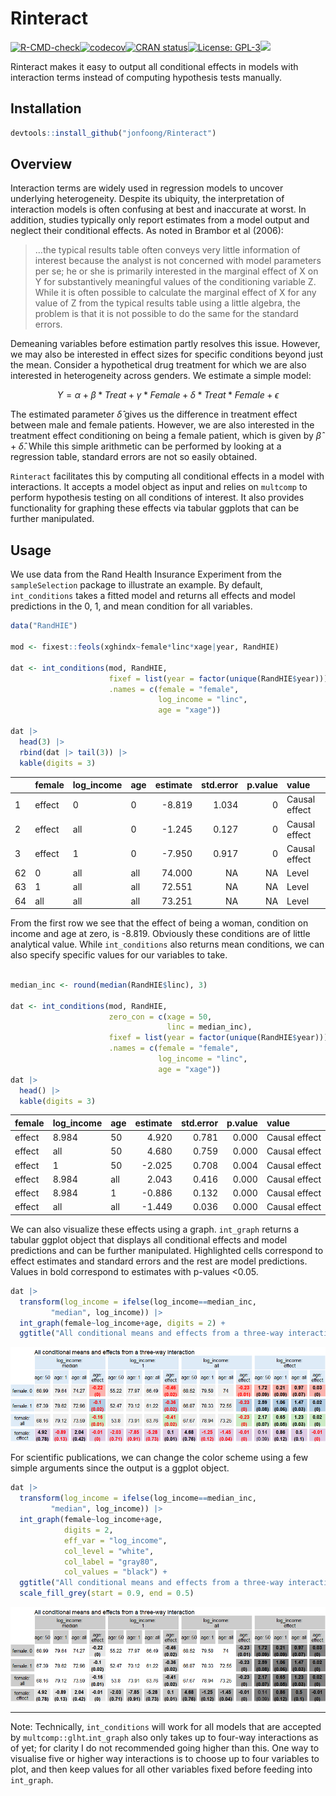 
# Rinteract

[![R-CMD-check](https://github.com/jonfoong/Rinteract/actions/workflows/R-CMD-check.yaml/badge.svg)](https://github.com/jonfoong/Rinteract/actions/workflows/R-CMD-check.yaml)[![codecov](https://codecov.io/github/jonfoong/Rinteract/branch/main/graph/badge.svg?token=2SOK4T1220)](https://codecov.io/github/jonfoong/Rinteract)[![CRAN
status](https://www.r-pkg.org/badges/version/Rinteract.png)](https://CRAN.R-project.org/package=Rinteract)[![License:
GPL-3](https://img.shields.io/badge/license-GPL--3-blue.svg)](https://cran.r-project.org/web/licenses/GPL-3)[![](https://img.shields.io/badge/devel%20version-0.1.0-blue.svg)](https://github.com/jonfoong/Rinteract)

Rinteract makes it easy to output all conditional effects in models with
interaction terms instead of computing hypothesis tests manually.

## Installation

``` r
devtools::install_github("jonfoong/Rinteract")
```

## Overview

Interaction terms are widely used in regression models to uncover
underlying heterogeneity. Despite its ubiquity, the interpretation of
interaction models is often confusing at best and inaccurate at worst.
In addition, studies typically only report estimates from a model output
and neglect their conditional effects. As noted in Brambor et al (2006):

> …the typical results table often conveys very little information of
> interest because the analyst is not concerned with model parameters
> per se; he or she is primarily interested in the marginal effect of X
> on Y for substantively meaningful values of the conditioning variable
> Z. While it is often possible to calculate the marginal effect of X
> for any value of Z from the typical results table using a little
> algebra, the problem is that it is not possible to do the same for the
> standard errors.

Demeaning variables before estimation partly resolves this issue.
However, we may also be interested in effect sizes for specific
conditions beyond just the mean. Consider a hypothetical drug treatment
for which we are also interested in heterogeneity across genders. We
estimate a simple model:

$$Y = \alpha + \beta * Treat + \gamma * Female + \delta * Treat * Female+\epsilon$$

The estimated parameter $\hat{\delta}$ gives us the difference in
treatment effect between male and female patients. However, we are also
interested in the treatment effect conditioning on being a female
patient, which is given by $\hat{\beta} + \hat{\delta}$. While this
simple arithmetic can be performed by looking at a regression table,
standard errors are not so easily obtained.

`Rinteract` facilitates this by computing all conditional effects in a
model with interactions. It accepts a model object as input and relies
on `multcomp` to perform hypothesis testing on all conditions of
interest. It also provides functionality for graphing these effects via
tabular ggplots that can be further manipulated.

## Usage

We use data from the Rand Health Insurance Experiment from the
`sampleSelection` package to illustrate an example. By default,
`int_conditions` takes a fitted model and returns all effects and model
predictions in the 0, 1, and mean condition for all variables.

``` r
data("RandHIE")

mod <- fixest::feols(xghindx~female*linc*xage|year, RandHIE)

dat <- int_conditions(mod, RandHIE,
                      fixef = list(year = factor(unique(RandHIE$year))),
                      .names = c(female = "female",
                                 log_income = "linc",
                                 age = "xage"))

dat |> 
  head(3) |>
  rbind(dat |> tail(3)) |>
  kable(digits = 3)
```

|     | female | log_income | age | estimate | std.error | p.value | value         |
|:----|:-------|:-----------|:----|---------:|----------:|--------:|:--------------|
| 1   | effect | 0          | 0   |   -8.819 |     1.034 |       0 | Causal effect |
| 2   | effect | all        | 0   |   -1.245 |     0.127 |       0 | Causal effect |
| 3   | effect | 1          | 0   |   -7.950 |     0.917 |       0 | Causal effect |
| 62  | 0      | all        | all |   74.000 |        NA |      NA | Level         |
| 63  | 1      | all        | all |   72.551 |        NA |      NA | Level         |
| 64  | all    | all        | all |   73.251 |        NA |      NA | Level         |

From the first row we see that the effect of being a woman, condition on
income and age at zero, is -8.819. Obviously these conditions are of
little analytical value. While `int_conditions` also returns mean
conditions, we can also specify specific values for our variables to
take.

``` r

median_inc <- round(median(RandHIE$linc), 3)

dat <- int_conditions(mod, RandHIE,
                      zero_con = c(xage = 50,
                                   linc = median_inc),
                      fixef = list(year = factor(unique(RandHIE$year))),
                      .names = c(female = "female",
                                 log_income = "linc",
                                 age = "xage"))
dat |> 
  head() |>
  kable(digits = 3)
```

| female | log_income | age | estimate | std.error | p.value | value         |
|:-------|:-----------|:----|---------:|----------:|--------:|:--------------|
| effect | 8.984      | 50  |    4.920 |     0.781 |   0.000 | Causal effect |
| effect | all        | 50  |    4.680 |     0.759 |   0.000 | Causal effect |
| effect | 1          | 50  |   -2.025 |     0.708 |   0.004 | Causal effect |
| effect | 8.984      | all |    2.043 |     0.416 |   0.000 | Causal effect |
| effect | 8.984      | 1   |   -0.886 |     0.132 |   0.000 | Causal effect |
| effect | all        | all |   -1.449 |     0.036 |   0.000 | Causal effect |

We can also visualize these effects using a graph. `int_graph` returns a
tabular ggplot object that displays all conditional effects and model
predictions and can be further manipulated. Highlighted cells correspond
to effect estimates and standard errors and the rest are model
predictions. Values in bold correspond to estimates with p-values
\<0.05.

``` r
dat |>
  transform(log_income = ifelse(log_income==median_inc,
         "median", log_income)) |>
  int_graph(female~log_income+age, digits = 2) +
  ggtitle("All conditional means and effects from a three-way interaction")
```

![](vignettes/vignette-unnamed-chunk-4-1.png)

For scientific publications, we can change the color scheme using a few
simple arguments since the output is a ggplot object.

``` r
dat |>
  transform(log_income = ifelse(log_income==median_inc,
         "median", log_income)) |>
  int_graph(female~log_income+age, 
            digits = 2,
            eff_var = "log_income",
            col_level = "white",
            col_label = "gray80",
            col_values = "black") +
  ggtitle("All conditional means and effects from a three-way interaction") +
  scale_fill_grey(start = 0.9, end = 0.5)
```

![](vignettes/vignette-unnamed-chunk-5-1.png)

------------------------------------------------------------------------

Note: Technically, `int_conditions` will work for all models that are
accepted by `multcomp::glht`.`int_graph` also only takes up to four-way
interactions as of yet; for clarity I do not recommended going higher
than this. One way to visualise five or higher way interactions is to
choose up to four variables to plot, and then keep values for all other
variables fixed before feeding into `int_graph`.
